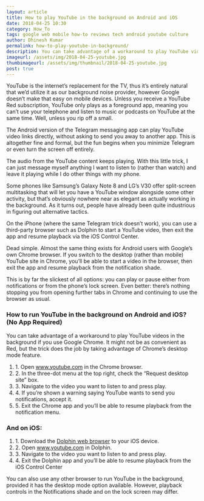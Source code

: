 ```yaml
---
layout: article
title: How to play YouTube in the background on Android and iOS
date: 2018-04-25 10:30 
category: How_To
tags: google web mobile how-to reviews tech android youtube culture
author: Dhinesh Kumar
permalink: how-to-play-youtube-in-background/
description: You can take advantage of a workaround to play YouTube videos in the background if you use Google Chrome. It might not be as convenient as Red, but the trick does the job by taking advantage of Chrome’s desktop mode feature.
imageurl: /assets/img/2018-04-25-youtube.jpg
thumbimageurl: /assets/img/thumbnail/2018-04-25-youtube.jpg
post: true
---
```


YouTube is the internet’s replacement for the TV, thus it’s entirely natural that we’d utilize it as our background noise provider, however Google doesn’t make that easy on mobile devices. Unless you receive a YouTube Red subscription, YouTube only plays as a foreground app, meaning you can’t use your telephone and listen to music or podcasts on YouTube at the same time. Well, unless you rip off a small. 
<br>

The Android version of the Telegram messaging app can play YouTube video links directly, without asking to send you away to another app. This is altogether fine and formal, but the fun begins when you minimize Telegram or even turn the screen off entirely.
<br>

The audio from the YouTube content keeps playing. With this little trick, I can just message myself anything I want to listen to (rather than watch) and leave it playing while I do other things with my phone. 
<br>

Some phones like Samsung’s Galaxy Note 8 and LG’s V30 offer split-screen multitasking that will let you have a YouTube window alongside some other activity, but that’s obviously nowhere near as elegant as actually working in the background. As it turns out, people have already been quite industrious in figuring out alternative tactics. 
<br>

On the iPhone (where the same Telegram trick doesn’t work), you can use a third-party browser such as Dolphin to start a YouTube video, then exit the app and resume playback via the iOS Control Center. 
<br>

Dead simple. Almost the same thing exists for Android users with Google’s own Chrome browser. If you switch to the desktop (rather than mobile) YouTube site in Chrome, you’ll be able to start a video in the browser, then exit the app and resume playback from the notification shade.
<br>

This is by far the slickest of all options: you can play or pause either from notifications or from the phone’s lock screen. Even better: there’s nothing stopping you from opening further tabs in Chrome and continuing to use the browser as usual. 
<br>

<h3><b>How to run YouTube in the background on Android and iOS? (No App Required)</b></h3>
You can take advantage of a workaround to play YouTube videos in the background if you use Google Chrome. It might not be as convenient as Red, but the trick does the job by taking advantage of Chrome’s desktop mode feature.
<br>
<ol>
		<li>1. Open <a href="https://www.youtube.com">www.youtube.com</a> in the Chrome browser.</li>
		<li>2. In the three-dot menu at the top right, check the “Request desktop site” box.</li>
		<li>3. Navigate to the video you want to listen to and press play.</li>
	  <li>4. If you’re shown a warning saying YouTube wants to send you notifications, accept it.</li>
		<li>5. Exit the Chrome app and you’ll be able to resume playback from the notification menu.</li>
</ol> 
<h3><b>And on iOS:</b></h3>
<ol>
	<li>1. Download the <a href="https://itunes.apple.com/gb/app/dolphin-web-browser/id452204407?mt=8">Dolphin web browser</a> to your iOS device.</li>
	<li>2. Open <a href="https://www.youtube.com">www.youtube.com</a> in Dolphin.</li>
	<li>3. Navigate to the video you want to listen to and press play.</li>
	<li>4. Exit the Dolphin app and you’ll be able to resume playback from the iOS Control Center</li>
</ol>  
You can also use any other browser to run YouTube in the background, provided it has the desktop mode option available. However, playback controls in the Notifications shade and on the lock screen may differ.

